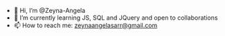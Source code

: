 - 👋 Hi, I’m @Zeyna-Angela 
- 🌱 I’m currently learning JS, SQL and JQuery and open to collaborations 
- 📫 How to reach me: zeynaangelasarr@gmail.com 

<!---
Zeyna07/Zeyna07 is a ✨ special ✨ repository because its `README.md` (this file) appears on your GitHub profile.
You can click the Preview link to take a look at your changes.
--->
